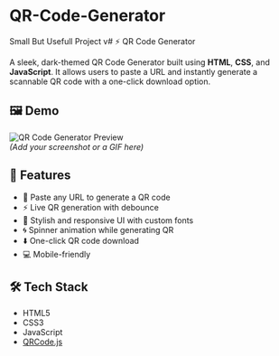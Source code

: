 # QR-Code-Generator
Small But Usefull Project
v# ⚡ QR Code Generator

A sleek, dark-themed QR Code Generator built using **HTML**, **CSS**, and **JavaScript**. It allows users to paste a URL and instantly generate a scannable QR code with a one-click download option.

## 🖼️ Demo

![QR Code Generator Preview](preview.png)  
*(Add your screenshot or a GIF here)*

## 🚀 Features

- 🔗 Paste any URL to generate a QR code
- ⚡ Live QR generation with debounce
- 🎨 Stylish and responsive UI with custom fonts
- 🌀 Spinner animation while generating QR
- ⬇️ One-click QR code download
- 💻 Mobile-friendly

## 🛠️ Tech Stack

- HTML5
- CSS3
- JavaScript
- [QRCode.js](https://github.com/davidshimjs/qrcodejs)
